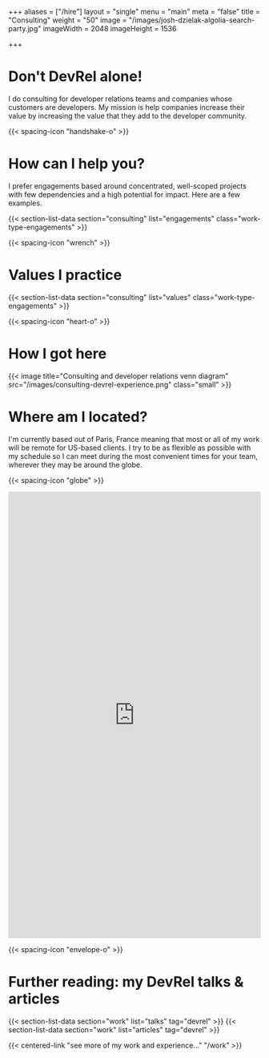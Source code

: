 +++
aliases = ["/hire"]
layout = "single"
menu = "main"
meta = "false"
title = "Consulting"
weight = "50"
image = "/images/josh-dzielak-algolia-search-party.jpg"
imageWidth = 2048
imageHeight = 1536

+++

# Don't DevRel alone!

I do consulting for developer relations teams and companies whose customers are developers. My mission is help companies increase their value by increasing the value that they add to the developer community.

{{< spacing-icon "handshake-o" >}}

# How can I help you?
I prefer engagements based around concentrated, well-scoped projects with few dependencies and a high potential for impact. Here are a few examples.

{{< section-list-data section="consulting" list="engagements" class="work-type-engagements" >}}

{{< spacing-icon "wrench" >}}

# Values I practice

{{< section-list-data section="consulting" list="values" class="work-type-engagements" >}}

{{< spacing-icon "heart-o" >}}

# How I got here

{{< image title="Consulting and developer relations venn diagram" src="/images/consulting-devrel-experience.png" class="small" >}}

# Where am I located?

I'm currently based out of Paris, France meaning that most or all of my work will be remote for US-based clients. I try to be as flexible as possible with my schedule so I can meet during the most convenient times for your team, wherever they may be around the globe.

{{< spacing-icon "globe" >}}

<a name="contact"></a>
<script src="https://static.airtable.com/js/embed/embed_snippet_v1.js"></script>
<iframe class="airtable-embed airtable-dynamic-height" src="https://airtable.com/embed/shrjVwH4OCjRNfojd?backgroundColor=white" frameborder="0" onmousewheel="" width="100%" height="891" style="background: white;"></iframe>

{{< spacing-icon "envelope-o" >}}

# Further reading: my DevRel talks & articles

{{< section-list-data section="work" list="talks" tag="devrel" >}}
{{< section-list-data section="work" list="articles" tag="devrel" >}}

{{< centered-link "see more of my work and experience..." "/work" >}}
